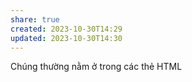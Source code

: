 ```yaml
---
share: true
created: 2023-10-30T14:29
updated: 2023-10-30T14:30
---
```

Chúng thường nằm ở trong các thẻ HTML
